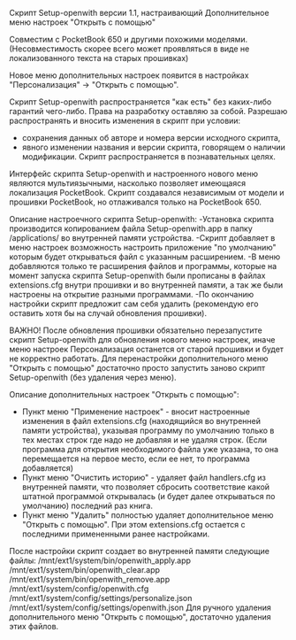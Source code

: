 Скрипт Setup-openwith версии 1.1, настраивающий 
Дополнительное меню настроек "Открыть с помощью" 

Совместим с PocketBook 650 и другими похожими моделями. 
(Несовместимость скорее всего может проявляться в виде не локализованного текста на старых прошивках) 

Новое меню дополнительных настроек появится в настройках "Персонализация" -> "Открыть с помощью". 

Скрипт Setup-openwith распространяется "как есть" без каких-либо гарантий чего-либо. 
Права на разработку оставляю за собой. 
Разрешаю распространять и вносить изменения в скрипт при условии: 
- сохранения данных об авторе и номера версии исходного скрипта, 
- явного изменении названия и версии скрипта, говорящем о наличии модификации. 
Скрипт распространяется в познавательных целях. 


Интерфейс скрипта Setup-openwith и настроенного нового меню являются мультиязычными, насколько позволяет имеющаяся локализация PocketBook. 
Скрипт создавался независимым от модели и прошивки PocketBook, но отлаживался только на PocketBook 650. 

Описание настроечного скрипта Setup-openwith: 
-Установка скрипта производится копированием файла Setup-openwith.app в папку /applications/ во внутренней памяти устройства.
-Скрипт добавляет в меню настроек возможность настроить приложение "по умолчанию" которым будет открываться файл с указанным расширением. 
-В меню добавляются только те расширения файлов и программы, которые на момент запуска скрипта Setup-openwith были прописаны в файлах extensions.cfg внутри прошивки и во внутренней памяти, а так же были настроены на открытие разными программами. 
-По окончанию настройки скрипт предложит сам себя удалить (рекомендую его оставить хотя бы на случай обновления прошивки).

ВАЖНО! После обновления прошивки обязательно перезапустите скрипт Setup-openwith для обновления нового меню настроек, иначе меню настроек Персонализация останется от старой прошивки и будет не корректно работать. 
Для перенастройки дополнительного меню "Открыть с помощью" достаточно просто запустить заново скрипт Setup-openwith (без удаления через меню). 

Описание дополнительных настроек "Открыть с помощью": 
- Пункт меню "Применение настроек" - вносит настроенные изменения в файл extensions.cfg (находящийся во внутренней памяти устройства), указывая программу по умолчанию только в тех местах строк где надо не добавляя и не удаляя строк. (Если программа для открытия необходимого файла уже указана, то она перемещается на первое место, если ее нет, то программа добавляется) 
- Пункт меню "Очистить историю" - удаляет файл handlers.cfg из внутренней памяти, что позволяет сбросить соответствие какой штатной программой открывалась (и будет далее открываться по умолчанию) последний раз книга. 
- Пункт меню "Удалить" полностью удаляет дополнительное меню "Открыть с помощью". При этом extensions.cfg остается с последними примененными ранее настройками. 

После настройки скрипт создает во внутренней памяти следующие файлы: 
/mnt/ext1/system/bin/openwith_apply.app 
/mnt/ext1/system/bin/openwith_clear.app 
/mnt/ext1/system/bin/openwith_remove.app 
/mnt/ext1/system/config/openwith.cfg 
/mnt/ext1/system/config/settings/personalize.json 
/mnt/ext1/system/config/settings/openwith.json 
Для ручного удаления дополнительного меню "Открыть с помощью", достаточно удаления этих файлов.
